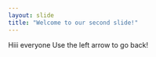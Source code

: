 ```yaml
---
layout: slide
title: "Welcome to our second slide!"
---
```

Hiii everyone
Use the left arrow to go back!
